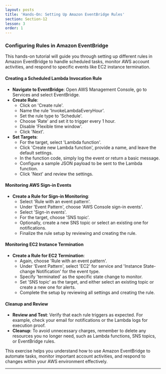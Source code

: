 ```yaml
---
layout: posts
title: 'Hands-On: Setting Up Amazon EventBridge Rules'
section: Section-12
lesson: 3
order: 1
---
```


### Configuring Rules in Amazon EventBridge

This hands-on tutorial will guide you through setting up different rules in Amazon EventBridge to handle scheduled tasks, monitor AWS account activities, and respond to specific events like EC2 instance termination.

<!-- pagebreak -->

#### Creating a Scheduled Lambda Invocation Rule

- **Navigate to EventBridge**: Open AWS Management Console, go to Services and select EventBridge.
- **Create Rule**:
  - Click on 'Create rule'.
  - Name the rule 'InvokeLambdaEveryHour'.
  - Set the rule type to 'Schedule'.
  - Choose 'Rate' and set it to trigger every 1 hour.
  - Disable 'Flexible time window'.
  - Click 'Next'.
- **Set Targets**:
  - For the target, select 'Lambda function'.
  - Click 'Create new Lambda function', provide a name, and leave the default settings.
  - In the function code, simply log the event or return a basic message.
  - Configure a sample JSON payload to be sent to the Lambda function.
  - Click 'Next' and review the settings.

<!-- pagebreak -->

#### Monitoring AWS Sign-in Events

- **Create a Rule for Sign-in Monitoring**:
  - Select 'Rule with an event pattern'.
  - Under 'Event Pattern', choose 'AWS Console sign-in events'.
  - Select 'Sign-in events'.
  - For the target, choose 'SNS topic'.
  - Optionally, create a new SNS topic or select an existing one for notifications.
  - Finalize the rule setup by reviewing and creating the rule.

<!-- pagebreak -->

#### Monitoring EC2 Instance Termination

- **Create a Rule for EC2 Termination**:
  - Again, choose 'Rule with an event pattern'.
  - Under 'Event Pattern', select 'EC2' for service and 'Instance State-change Notification' for the event type.
  - Specify 'terminated' as the specific state change to monitor.
  - Set 'SNS topic' as the target, and either select an existing topic or create a new one for alerts.
  - Complete the setup by reviewing all settings and creating the rule.

<!-- pagebreak -->

#### Cleanup and Review

- **Review and Test**: Verify that each rule triggers as expected. For example, check your email for notifications or the Lambda logs for execution proof.
- **Cleanup**: To avoid unnecessary charges, remember to delete any resources you no longer need, such as Lambda functions, SNS topics, or EventBridge rules.

This exercise helps you understand how to use Amazon EventBridge to automate tasks, monitor important account activities, and respond to changes within your AWS environment effectively.

---
